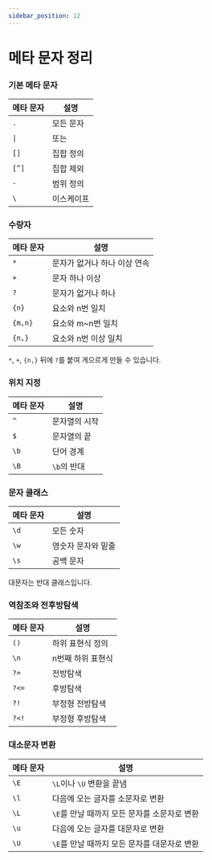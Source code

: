 ```yaml
---
sidebar_position: 12
---
```


# 메타 문자 정리

### 기본 메타 문자

| 메타 문자 | 설명       |
| --------- | ---------- |
| `.`       | 모든 문자  |
| <code>&#124;</code>       | 또는       |
| `[]`      | 집합 정의  |
| `[^]`     | 집합 제외  |
| `-`       | 범위 정의  |
| `\`       | 이스케이프 |

### 수량자

| 메타 문자 | 설명                         |
| --------- | ---------------------------- |
| `*`       | 문자가 없거나 하나 이상 연속 |
| `+`       | 문자 하나 이상               |
| `?`       | 문자가 없거나 하나           |
| `{n}`     | 요소와 n번 일치              |
| `{m,n}`   | 요소와 m~n번 일치            |
| `{n,}`    | 요소와 n번 이상 일치         |

`*`, `+`, `{n,}` 뒤에 `?`를 붙여 게으르게 만들 수 있습니다.

### 위치 지정

| 메타 문자 | 설명          |
| --------- | ------------- |
| `^`       | 문자열의 시작 |
| `$`       | 문자열의 끝   |
| `\b`      | 단어 경계     |
| `\B`      | `\b`의 반대   |

### 문자 클래스

| 메타 문자 | 설명               |
| --------- | ------------------ |
| `\d`      | 모든 숫자          |
| `\w`      | 영숫자 문자와 밑줄 |
| `\s`      | 공백 문자          |

대문자는 반대 클래스입니다.

### 역참조와 전후방탐색

| 메타 문자 | 설명              |
| --------- | ----------------- |
| `()`      | 하위 표현식 정의  |
| `\n`      | n번째 하위 표현식 |
| `?=`      | 전방탐색          |
| `?<=`     | 후방탐색          |
| `?!`      | 부정형 전방탐색   |
| `?<!`     | 부정형 후방탐색   |

### 대소문자 변환

| 메타 문자 | 설명                                         |
| --------- | -------------------------------------------- |
| `\E`      | `\L`이나 `\U` 변환을 끝냄                    |
| `\l`      | 다음에 오는 글자를 소문자로 변환             |
| `\L`      | `\E`를 만날 때까지 모든 문자를 소문자로 변환 |
| `\u`      | 다음에 오는 글자를 대문자로 변환             |
| `\U`      | `\E`를 만날 때까지 모든 문자를 대문자로 변환 |
